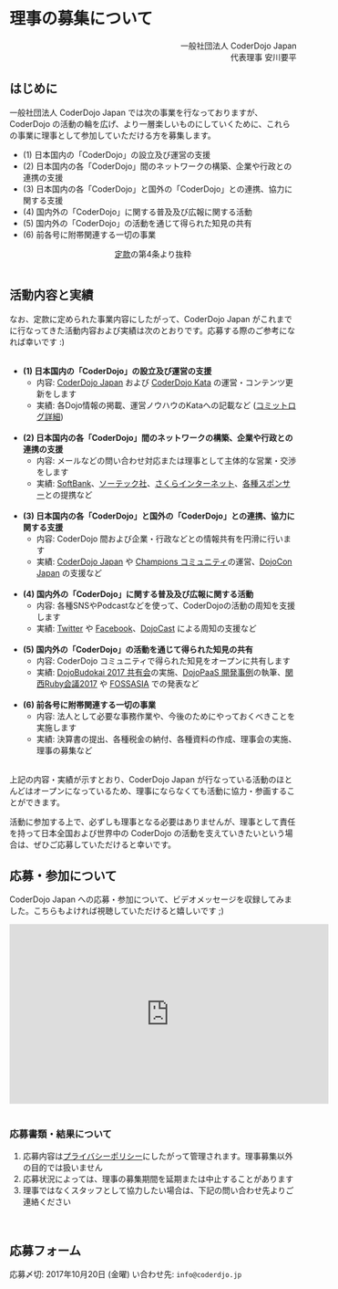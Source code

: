 # 理事の募集について

<div align="right">
一般社団法人 CoderDojo Japan<br />
代表理事 安川要平<br />
</div>

## はじめに

一般社団法人 CoderDojo Japan では次の事業を行なっておりますが、CoderDojo の活動の輪を広げ、より一層楽しいものにしていくために、これらの事業に理事として参加していただける方を募集します。

- (1) 日本国内の「CoderDojo」の設立及び運営の支援
- (2) 日本国内の各「CoderDojo」間のネットワークの構築、企業や行政との連携の支援
- (3) 日本国内の各「CoderDojo」と国外の「CoderDojo」との連携、協力に関する支援
- (4) 国内外の「CoderDojo」に関する普及及び広報に関する活動
- (5) 国内外の「CoderDojo」の活動を通じて得られた知見の共有
- (6) 前各号に附帯関連する一切の事業
<div style="text-align: center"><a href="/docs/teikan">定款</a>の第4条より抜粋</div>
<br />

## 活動内容と実績

なお、定款に定められた事業内容にしたがって、CoderDojo Japan がこれまでに行なってきた活動内容および実績は次のとおりです。応募する際のご参考になれば幸いです :) <br /><br />

- **(1) 日本国内の「CoderDojo」の設立及び運営の支援**
   - 内容: [CoderDojo Japan](/) および [CoderDojo Kata](/kata) の運営・コンテンツ更新をします
   - 実績: 各Dojo情報の掲載、運営ノウハウのKataへの記載など ([コミットログ詳細](https://github.com/coderdojo-japan/coderdojo.jp/commits/master))<br /><br />
- **(2) 日本国内の各「CoderDojo」間のネットワークの構築、企業や行政との連携の支援**
   - 内容: メールなどの問い合わせ対応または理事として主体的な営業・交渉をします
   - 実績: [SoftBank](https://www.softbank.jp/corp/csr/next_generation/pepper/social/)、[ソーテック社](http://www.sotechsha.co.jp/sp/1151/)、[さくらインターネット](https://www.sakura.ad.jp/press/2017/0720_cloud-coderjapan/)、[各種スポンサー](/#sponsors)との提携など<br /><br />
- **(3) 日本国内の各「CoderDojo」と国外の「CoderDojo」との連携、協力に関する支援**
   - 内容: CoderDojo 間および企業・行政などとの情報共有を円滑に行います
   - 実績: [CoderDojo Japan](https://www.facebook.com/groups/coderdojo.jp.champions/) や [Champions コミュニティ](https://www.facebook.com/groups/coderdojo.jp)の運営、[DojoCon Japan](http://dojocon.coderdojo.jp/) の支援など<br /><br />
- **(4) 国内外の「CoderDojo」に関する普及及び広報に関する活動**
   - 内容: 各種SNSやPodcastなどを使って、CoderDojoの活動の周知を支援します
   - 実績: [Twitter](https://twitter.com/CoderDojoJapan) や [Facebook](https://www.facebook.com/coderdojo.jp)、[DojoCast](http://dojocast.coderdojo.jp/) による周知の支援など<br /><br />
- **(5) 国内外の「CoderDojo」の活動を通じて得られた知見の共有**
   - 内容: CoderDojo コミュニティで得られた知見をオープンに共有します
   - 実績: [DojoBudokai 2017 共有会](https://www.youtube.com/playlist?list=PL94GDfaSQTmIHxHVRKhEJiCe0ujAwYG5n)の実施、[DojoPaaS 開発事例](https://github.com/coderdojo-japan/dojopaas/issues/51#issuecomment-326204848)の執筆、[関西Ruby会議2017](https://rubykansai.github.io/kansai2017/) や [FOSSASIA](https://2017.fossasia.org/) での発表など<br /><br />
- **(6) 前各号に附帯関連する一切の事業**
   - 内容: 法人として必要な事務作業や、今後のためにやっておくべきことを実施します
   - 実績: 決算書の提出、各種税金の納付、各種資料の作成、理事会の実施、理事の募集など <br /><br />


上記の内容・実績が示すとおり、CoderDojo Japan が行なっている活動のほとんどはオープンになっているため、理事にならなくても活動に協力・参画することができます。

活動に参加する上で、必ずしも理事となる必要はありませんが、理事として責任を持って日本全国および世界中の CoderDojo の活動を支えていきたいという場合は、ぜひご応募していただけると幸いです。
<br />

## 応募・参加について

CoderDojo Japan への応募・参加について、ビデオメッセージを収録してみました。こちらもよければ視聴していただけると嬉しいです ;)

<div class="home-point-video">
<iframe width="560" height="315" 
src="https://www.youtube.com/embed/IZxdBlcY4iw?rel=0" frameborder="0" allowfullscreen></iframe>
</div>
<br />

### 応募書類・結果について

1. 応募内容は[プライバシーポリシー](/docs/privacy)にしたがって管理されます。理事募集以外の目的では扱いません
2. 応募状況によっては、理事の募集期間を延期または中止することがあります
3. 理事ではなくスタッフとして協力したい場合は、下記の問い合わせ先よりご連絡ください
<br />

## 応募フォーム

応募〆切: 2017年10月20日 (金曜)
い合わせ先: `info@coderdjo.jp`

<br />
